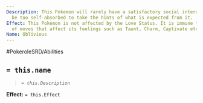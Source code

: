 ```yaml
---
Description: This Pokemon will rarely have a satisfactory social interaction. It'll
  be too self-absorbed to take the hints of what is expected from it.
Effect: This Pokemon is not affected by the Love Status. It is immune to the effects
  of moves that affect its feelings such as Taunt, Charm, Captivate etc.
Name: Oblivious
---
```


#PokeroleSRD/Abilities

## `= this.name`

> *`= this.Description`*

**Effect:** `= this.Effect`
